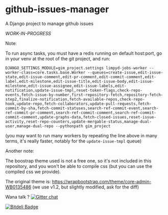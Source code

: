 github-issues-manager
=====================

A Django project to manage github issues

*WORK-IN-PROGRESS*

Note:

To run async tasks, you must have a redis running on default host:port, go in your venv at the root of the git project, and run:

```
DJANGO_SETTINGS_MODULE=gim_project.settings limpyd-jobs-worker --worker-class=core.tasks.base.Worker --queues=create-issue,edit-issue-state,edit-issue-comment,edit-pr-comment,edit-commit-comment,edit-label,edit-milestone,edit-issue-title,edit-issue-body,edit-issue-milestone,edit-issue-assignee,edit-issue-labels,edit-notification,update-issue-tmpl,reset-token-flags,check-repo-events,fetch-issue-by-number,first-repository-fetch,repository-fetch-step2,finalize-notification,fetch-available-repos,check-repo-hook,update-repo,fetch-collaborators,update-pull-requests,fetch-commit-by-sha,fetch-commit-statuses,search-ref-commit-event,search-ref-commit-pr-comment,search-ref-commit-comment,search-ref-commit-commit-comment,update-graphs-data,fetch-closed-issues,reset-issue-activity,reset-repo-counters,update-mergable-status,manage-dual-user,manage-dual-repo --pythonpath gim_project
```

(you may want to run many workers by repeating the line above in many terms, it's really faster, notably for the `update-issue-tmpl` queue)

Another note:

The boostrap theme used is not a free one, so it's not included in this repository, and you won't be able to compile css (but you can use the compiled css we provide).

The original theme is: https://wrapbootstrap.com/theme/core-admin-WB0135486 (we use v1.2, but slightly modified, ask for the diff)

Wana talk ? [![Gitter chat](https://badges.gitter.im/twidi/github-issues-manager.png)](https://gitter.im/twidi/github-issues-manager)

[![Bitdeli Badge](https://d2weczhvl823v0.cloudfront.net/twidi/github-issues-manager/trend.png)](https://bitdeli.com/free "Bitdeli Badge")


